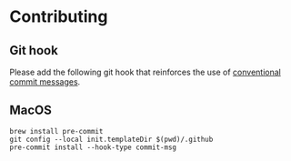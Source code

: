 # Contributing

## Git hook

Please add the following git hook that reinforces the use of [conventional commit messages](https://www.conventionalcommits.org/).

## MacOS

```
brew install pre-commit
git config --local init.templateDir $(pwd)/.github
pre-commit install --hook-type commit-msg
```
